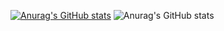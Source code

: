 [![Anurag's GitHub stats](https://github-readme-stats.vercel.app/api?username=MateusHenriquegringo)](https://github.com/MateusHenriquegringo/github-readme-stats)
![Anurag's GitHub stats](https://github-readme-stats.vercel.app/api?username=MateusHenriquegringo&count_private=true)
